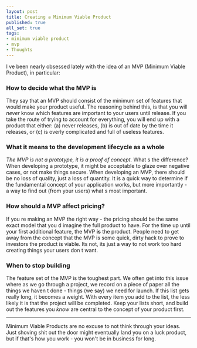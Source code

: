 ```yaml
---
layout: post
title: Creating a Minimum Viable Product
published: true
all_set: true
tags:
- minimum viable product
- mvp
- Thoughts
---
```


I ve been nearly obsessed lately with the idea of an MVP (Minimum Viable Product), in particular:

### How to decide what the MVP is

They say that an MVP should consist of the minimum set of features that would
make your product useful. The reasoning behind this, is that you will _never_
know which features are important to your users until release. If you take the
route of trying to account for everything, you will end up with a product that
either: (a) never releases, (b) is out of date by the time it releases, or (c)
is overly complicated and full of useless features.

### What it means to the development lifecycle as a whole

_The MVP is not a prototype, it is a proof of concept._ What s the difference?
When developing a prototype, it might be acceptable to glaze over negative
cases, or not make things secure. When developing an MVP, there should be no
loss of quality, just a loss of quantity. It is a quick way to determine if the
fundamental concept of your application works, but more importantly - a way to
find out (from your users) what s most important.

### How should a MVP affect pricing?

If you re making an MVP the right way - the pricing should be the same exact
model that you d imagine the full product to have. For the time up until your
first additional feature, the MVP __is__ the product. People need
to get away from the concept that the MVP is some quick, dirty hack to prove to
investors the product is viable. Its not, its just a way to not work too hard
creating things your users don t want.

### When to stop building

The feature set of the MVP is the toughest part. We often get into this issue
where as we go through a project, we record on a piece of paper all the things
we haven t done - things (we say) we need for launch. If this list gets really
long, it becomes a weight. With every item you add to the list, the less likely
it is that the project will be completed. Keep your lists short, and build out
the features you _know_ are central to the concept of your product first.

---

Minimum Viable Products are no excuse to not think through your ideas. Just
shoving shit out the door might eventually land you on a luck product, but if
that's how you work - you won't be in business for long.
